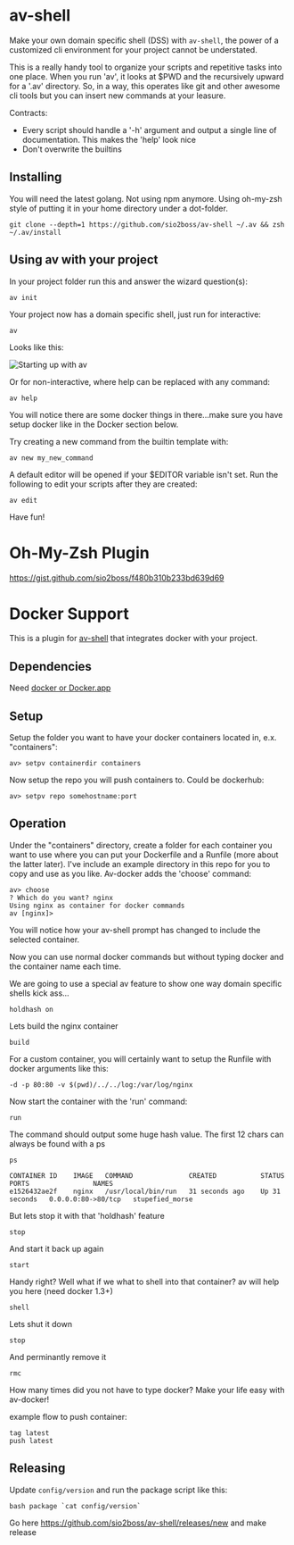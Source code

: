 # av-shell

Make your own domain specific shell (DSS) with `av-shell`, the power of a customized cli environment for your project cannot be understated.

This is a really handy tool to organize your scripts and repetitive tasks into one place.  When you run 'av', it looks at $PWD and the recursively upward for a '.av' directory.  So, in a way, this operates like git and other awesome cli tools but you can insert new commands at your leasure.

Contracts:
 * Every script should handle a '-h' argument and output a single line of documentation.  This makes the 'help' look nice
 * Don't overwrite the builtins
 
## Installing

You will need the latest golang.  Not using npm anymore. Using oh-my-zsh style of putting it in your home directory under a dot-folder.
   
    git clone --depth=1 https://github.com/sio2boss/av-shell ~/.av && zsh ~/.av/install

## Using av with your project

In your project folder run this and answer the wizard question(s):

    av init

Your project now has a domain specific shell, just run for interactive:

    av

Looks like this:

![Starting up with av](https://raw.githubusercontent.com/sio2boss/av/master/doc/docker.gif)

Or for non-interactive, where help can be replaced with any command:

    av help

You will notice there are some docker things in there...make sure you have setup docker like in the Docker section below.

Try creating a new command from the builtin template with:

    av new my_new_command

A default editor will be opened if your $EDITOR variable isn't set.  Run the following to edit your scripts after they are created:

    av edit

Have fun!

# Oh-My-Zsh Plugin

https://gist.github.com/sio2boss/f480b310b233bd639d69


# Docker Support

This is a plugin for [av-shell](https://github.com/sio2boss/av-shell) that integrates docker with your project.

## Dependencies

Need [docker or Docker.app](https://www.docker.com/)

## Setup

Setup the folder you want to have your docker containers located in, e.x. "containers":

    av> setpv containerdir containers

Now setup the repo you will push containers to.  Could be dockerhub:

    av> setpv repo somehostname:port

## Operation

Under the "containers" directory, create a folder for each container you want to use where you can put your Dockerfile and a Runfile (more about the latter later).  I've include an example directory in this repo for you to copy and use as you like.  Av-docker adds the 'choose' command:

    av> choose
    ? Which do you want? nginx
    Using nginx as container for docker commands
    av [nginx]> 

You will notice how your av-shell prompt has changed to include the selected container.

Now you can use normal docker commands but without typing docker and the container name each time.

We are going to use a special av feature to show one way domain specific shells kick ass...

    holdhash on

Lets build the nginx container

    build

For a custom container, you will certainly want to setup the Runfile with docker arguments like this:

    -d -p 80:80 -v $(pwd)/../../log:/var/log/nginx

Now start the container with the 'run' command:

    run

The command should output some huge hash value.  The first 12 chars can always be found with a ps

    ps

    CONTAINER ID    IMAGE   COMMAND              CREATED           STATUS          PORTS                NAMES
    e1526432ae2f    nginx   /usr/local/bin/run   31 seconds ago    Up 31 seconds   0.0.0.0:80->80/tcp   stupefied_morse

But lets stop it with that 'holdhash' feature

    stop

And start it back up again

    start

Handy right?  Well what if we what to shell into that container?  av will help you here (need docker 1.3+)

    shell

Lets shut it down

    stop

And perminantly remove it

    rmc

How many times did you not have to type docker?  Make your life easy with av-docker!

example flow to push container:

    tag latest
    push latest


## Releasing

Update `config/version` and run the package script like this:

    bash package `cat config/version`

Go here https://github.com/sio2boss/av-shell/releases/new and make release
